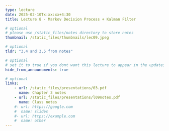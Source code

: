 ```yaml
---
type: lecture
date: 2025-02-10Tx:xx:xx+4:30
title: Lecture 8 - Markov Decision Process + Kalman Filter

# optional
# please use /static_files/notes directory to store notes
thumbnail: /static_files/thumbnails/lec09.jpeg

# optional
tldr: "3.4 and 3.5 from notes"

# optional
# set it to true if you dont want this lecture to appear in the updates section
hide_from_announcments: true

# optional
links:
    - url: /static_files/presentations/03.pdf
      name: Chapter 3 notes
    - url: /static_files/presentations/l09notes.pdf
      name: Class notes
    #- url: https://google.com
    #  name: slides
    #- url: https://example.com
    #  name: other
---
```

<!-- Other additional contents using markdown -->

